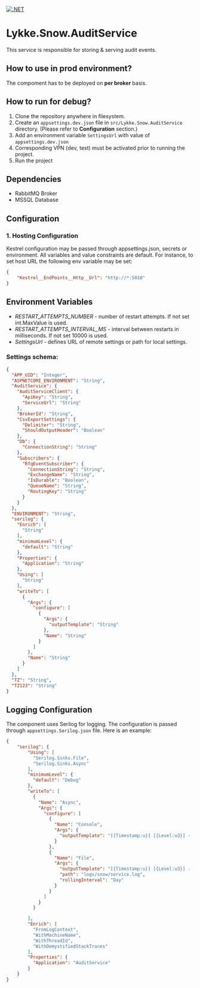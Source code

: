 [![.NET](https://github.com/LykkeBusiness/Lykke.Snow.AuditService/actions/workflows/build.yml/badge.svg)](https://github.com/LykkeBusiness/Lykke.Snow.AuditService/actions/workflows/build.yml)

# Lykke.Snow.AuditService
This service is responsible for storing &amp; serving audit events.

## How to use in prod environment?
The compoment has to be deployed on **per broker** basis.

## How to run for debug?

1. Clone the repository anywhere in filesystem.
2. Create an `appsettings.dev.json` file in `src/Lykke.Snow.AuditService` directory. (Please refer to **Configuration** section.)
3. Add an environment variable `SettingsUrl` with value of `appsettings.dev.json`
4. Corresponding VPN (dev, test) must be activated prior to running the project.
5. Run the project

## Dependencies

- RabbitMQ Broker
- MSSQL Database

## Configuration

### 1. Hosting Configuration

Kestrel configuration may be passed through appsettings.json, secrets or environment.
All variables and value constraints are default. For instance, to set host URL the following env variable may be set:

```json
{
    "Kestrel__EndPoints__Http__Url": "http://*:5010"
}
```

## Environment Variables

* *RESTART_ATTEMPTS_NUMBER* - number of restart attempts. If not set int.MaxValue is used.
* *RESTART_ATTEMPTS_INTERVAL_MS* - interval between restarts in milliseconds. If not set 10000 is used.
* *SettingsUrl* - defines URL of remote settings or path for local settings.

### Settings schema:
<!-- MARKDOWN-AUTO-DOCS:START (CODE:src=./template.json) -->
<!-- The below code snippet is automatically added from ./template.json -->
```json
{
  "APP_UID": "Integer",
  "ASPNETCORE_ENVIRONMENT": "String",
  "AuditService": {
    "AuditServiceClient": {
      "ApiKey": "String",
      "ServiceUrl": "String"
    },
    "BrokerId": "String",
    "CsvExportSettings": {
      "Delimiter": "String",
      "ShouldOutputHeader": "Boolean"
    },
    "Db": {
      "ConnectionString": "String"
    },
    "Subscribers": {
      "RfqEventSubscriber": {
        "ConnectionString": "String",
        "ExchangeName": "String",
        "IsDurable": "Boolean",
        "QueueName": "String",
        "RoutingKey": "String"
      }
    }
  },
  "ENVIRONMENT": "String",
  "serilog": {
    "Enrich": [
      "String"
    ],
    "minimumLevel": {
      "default": "String"
    },
    "Properties": {
      "Application": "String"
    },
    "Using": [
      "String"
    ],
    "writeTo": [
      {
        "Args": {
          "configure": [
            {
              "Args": {
                "outputTemplate": "String"
              },
              "Name": "String"
            }
          ]
        },
        "Name": "String"
      }
    ]
  },
  "TZ": "String",
  "TZ123": "String"
}
```
<!-- MARKDOWN-AUTO-DOCS:END -->

## Logging Configuration

The component uses Serilog for logging. The configuration is passed through `appsettings.Serilog.json` file.
Here is an example:

```json
{
    "serilog": {
        "Using": [
          "Serilog.Sinks.File",
          "Serilog.Sinks.Async"
        ],
        "minimumLevel": {
          "default": "Debug"
        },
        "writeTo": [
          {
            "Name": "Async",
            "Args": {
              "configure": [
                {
                  "Name": "Console",
                  "Args": {
                    "outputTemplate": "[{Timestamp:u}] [{Level:u3}] - [{Application}:{Version}:{Environment}] - {info} {Message:lj} {NewLine}{Exception}"
                  }
                },
                {
                  "Name": "File",
                  "Args": {
                    "outputTemplate": "[{Timestamp:u}] [{Level:u3}] - [{Application}:{Version}:{Environment}] - {info} {Message:lj} {NewLine}{Exception}",
                    "path": "logs/snow/service.log",
                    "rollingInterval": "Day"
                  }
                }
              ]
            }
          }

        ],
        "Enrich": [
          "FromLogContext",
          "WithMachineName",
          "WithThreadId",
          "WithDemystifiedStackTraces"
        ],
        "Properties": {
          "Application": "AuditService"
        }
    }
}
```
